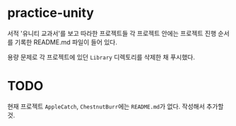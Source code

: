 # practice-unity
서적 '유니티 교과서'를 보고 따라한 프로젝트들
각 프로젝트 안에는 프로젝트 진행 순서를 기록한 README.md 파일이 들어 있다.

용량 문제로 각 프로젝트에 있던 `Library` 디렉토리를 삭제한 채 푸시했다.

# TODO
현재 프로젝트 `AppleCatch`, `ChestnutBurr`에는 `README.md`가 없다. 작성해서 추가할 것.
